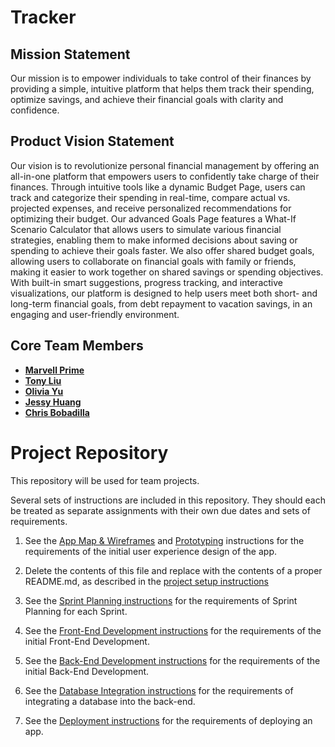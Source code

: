 

# Tracker
## Mission Statement

Our mission is to empower individuals to take control of their finances by providing a simple, intuitive platform that helps them track their spending, optimize savings, and achieve their financial goals with clarity and confidence.
## Product Vision Statement

Our vision is to revolutionize personal financial management by offering an all-in-one platform that empowers users to confidently take charge of their finances. Through intuitive tools like a dynamic Budget Page, users can track and categorize their spending in real-time, compare actual vs. projected expenses, and receive personalized recommendations for optimizing their budget. Our advanced Goals Page features a What-If Scenario Calculator that allows users to simulate various financial strategies, enabling them to make informed decisions about saving or spending to achieve their goals faster. We also offer shared budget goals, allowing users to collaborate on financial goals with family or friends, making it easier to work together on shared savings or spending objectives. With built-in smart suggestions, progress tracking, and interactive visualizations, our platform is designed to help users meet both short- and long-term financial goals, from debt repayment to vacation savings, in an engaging and user-friendly environment.


## Core Team Members

- **[Marvell Prime](https://github.com/mp3355)**
- **[Tony Liu](https://github.com/tony102809)**
- **[Olivia Yu](https://github.com/zitongyu756)**
- **[Jessy Huang ](https://github.com/jh7305)**
- **[Chris Bobadilla](https://github.com/chrisbobadilla)**























# Project Repository

This repository will be used for team projects.

Several sets of instructions are included in this repository. They should each be treated as separate assignments with their own due dates and sets of requirements.

1. See the [App Map & Wireframes](instructions-0a-app-map-wireframes.md) and [Prototyping](./instructions-0b-prototyping.md) instructions for the requirements of the initial user experience design of the app.

1. Delete the contents of this file and replace with the contents of a proper README.md, as described in the [project setup instructions](./instructions-0c-project-setup.md)

1. See the [Sprint Planning instructions](instructions-0d-sprint-planning.md) for the requirements of Sprint Planning for each Sprint.

1. See the [Front-End Development instructions](./instructions-1-front-end.md) for the requirements of the initial Front-End Development.

1. See the [Back-End Development instructions](./instructions-2-back-end.md) for the requirements of the initial Back-End Development.

1. See the [Database Integration instructions](./instructions-3-database.md) for the requirements of integrating a database into the back-end.

1. See the [Deployment instructions](./instructions-4-deployment.md) for the requirements of deploying an app.
